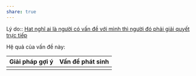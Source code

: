 ```yaml
---
share: true
---
```

Lý do:: [Hat nghĩ ai là người có vấn đề với mình thì người đó phải giải quyết trực tiếp](./Hat%20ngh%C4%A9%20ai%20l%C3%A0%20ng%C6%B0%E1%BB%9Di%20c%C3%B3%20v%E1%BA%A5n%20%C4%91%E1%BB%81%20v%E1%BB%9Bi%20m%C3%ACnh%20th%C3%AC%20ng%C6%B0%E1%BB%9Di%20%C4%91%C3%B3%20ph%E1%BA%A3i%20gi%E1%BA%A3i%20quy%E1%BA%BFt%20tr%E1%BB%B1c%20ti%E1%BA%BFp.md)

Hệ quả của vấn đề này:


| Giải pháp gợi ý | Vấn đề phát sinh |
| --------------- | ---------------- |
|                 |                  |
